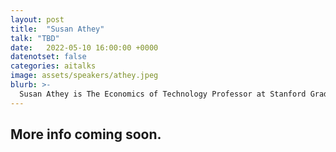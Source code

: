 ```yaml
---
layout: post
title:  "Susan Athey"
talk: "TBD"
date:   2022-05-10 16:00:00 +0000
datenotset: false
categories: aitalks
image: assets/speakers/athey.jpeg
blurb: >-
  Susan Athey is The Economics of Technology Professor at Stanford Graduate School of Business. She received her bachelor’s degree from Duke University and her PhD from Stanford, and she holds an honorary doctorate from Duke University.
---
```


## More info coming soon.
